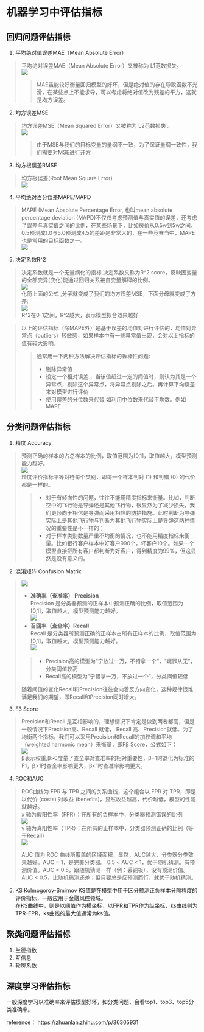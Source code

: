 # 机器学习中评估指标

## 回归问题评估指标
1. 平均绝对值误差MAE（Mean Absolute Error）  
> 平均绝对误差MAE（Mean Absolute Error）又被称为 L1范数损失。  
> ![](https://i.imgur.com/STI1GGN.png)  
>   > MAE虽能较好衡量回归模型的好坏，但是绝对值的存在导致函数不光滑，在某些点上不能求导，可以考虑将绝对值改为残差的平方，这就是均方误差。  

2. 均方误差MSE  
> 均方误差MSE（Mean Squared Error）又被称为 L2范数损失 。  
> ![](https://i.imgur.com/hBfFaCf.png)  
>   > 由于MSE与我们的目标变量的量纲不一致，为了保证量纲一致性，我们需要对MSE进行开方  

3. 均方根误差RMSE  
> 均方根误差(Root Mean Square Error)  
> ![](https://i.imgur.com/0BeP9yT.png)  

4. 平均绝对百分误差MAPE/MAPD  
> MAPE (Mean Absolute Percentage Error, 也叫mean absolute percentage deviation (MAPD)不仅仅考虑预测值与真实值的误差，还考虑了误差与真实值之间的比例，在某些场景下，比如房价从0.5w到5w之间，0.5预测成1.0与5.0预测成4.5的差距是非常大的，在一些竞赛当中，MAPE也是常用的目标函数之一。  
> ![](https://i.imgur.com/UnkckGP.png)  

5. 决定系数R^2
> 决定系数就是一个无量纲化的指标,决定系数又称为R^2 score，反映因变量的全部变异(变化)能通过回归关系被自变量解释的比例。  
> ![](https://i.imgur.com/Xu1ElXw.png)  
> 化简上面的公式 ,分子就变成了我们的均方误差MSE，下面分母就变成了方差:  
> ![](https://i.imgur.com/AMVc6uv.png)  
> R^2在0-1之间，R^2越大，表示模型拟合效果越好  

>以上的评估指标（除MAPE外）是基于误差的均值对进行评估的，均值对异常点（outliers）较敏感，如果样本中有一些异常值出现，会对以上指标的值有较大影响。  
>  > 通常用一下两种方法解决评估指标的鲁棒性问题:  
>  > * 剔除异常值  
>  > * 设定一个相对误差 ，当该值超过一定的阈值时，则认为其是一个异常点，剔除这个异常点，将异常点剔除之后。再计算平均误差来对模型进行评价  
>  > * 使用误差的分位数来代替,如利用中位数来代替平均数。例如 MAPE  

## 分类问题评估指标
1. 精度 Accuracy  
> 预测正确的样本的占总样本的比例，取值范围为[0,1]，取值越大，模型预测能力越好。  
> ![](https://i.imgur.com/fuqIhKB.png)  
> 精度评价指标平等对待每个类别，即每一个样本判对 (1) 和判错 (0) 的代价都是一样的。  
>   > * 对于有倾向性的问题，往往不能用精度指标来衡量。比如，判断空中的飞行物是导弹还是其他飞行物，很显然为了减少损失，我们更倾向于相信是导弹而采用相应的防护措施。此时判断为导弹实际上是其他飞行物与判断为其他飞行物实际上是导弹这两种情况的重要性是不一样的；  
>   > * 对于样本类别数量严重不均衡的情况，也不能用精度指标来衡量。比如银行客户样本中好客户990个，坏客户10个。如果一个模型直接把所有客户都判断为好客户，得到精度为99%，但这显然是没有意义的。  

2. 混淆矩阵 Confusion Matrix  
> ![](https://i.imgur.com/u7eVf5D.png)  
> * **准确率（查准率） Precision**  
> Precision 是分类器预测的正样本中预测正确的比例，取值范围为[0,1]，取值越大，模型预测能力越好。  
> ![](https://i.imgur.com/ogdfGni.png)  
> * **召回率（查全率）Recall**  
> Recall 是分类器所预测正确的正样本占所有正样本的比例，取值范围为[0,1]，取值越大，模型预测能力越好。  
> ![](https://i.imgur.com/IWXOv4z.png)  
> > * Precision高的模型为“宁放过一万，不错拿一个”，“疑罪从无”，分类阈值较高
> > * Recall高的模型为“宁错拿一万，不放过一个”，分类阈值较低
> 
> 随着阈值的变化Recall和Precision往往会向着反方向变化，这种规律很难满足我们的期望，即Recall和Precision同时增大。  

3. Fβ Score  
> Precision和Recall 是互相影响的，理想情况下肯定是做到两者都高，但是一般情况下Precision高、Recall 就低， Recall 高、Precision就低。为了均衡两个指标，我们可以采用Precision和Recall的加权调和平均（weighted harmonic mean）来衡量，即Fβ Score，公式如下：  
> ![](https://i.imgur.com/izgJ6wk.png)  
> β表示权重,β>0度量了查全率对查准率的相对重要性，β=1时退化为标准的F1，β>1时查全率影响更大，β<1时查准率影响更大。  

4. ROC和AUC  
> ROC曲线为 FPR 与 TPR 之间的关系曲线，这个组合以 FPR 对 TPR，即是以代价 (costs) 对收益 (benefits)，显然收益越高，代价越低，模型的性能就越好。  
> x 轴为假阳性率（FPR）：在所有的负样本中，分类器预测错误的比例  
> ![](https://i.imgur.com/FK0h8C4.png)  
> y 轴为真阳性率（TPR）：在所有的正样本中，分类器预测正确的比例（等于Recall）  
> ![](https://i.imgur.com/2DvS36C.png)  
>
> AUC 值为 ROC 曲线所覆盖的区域面积，显然，AUC越大，分类器分类效果越好。AUC = 1，是完美分类器。
0.5 < AUC < 1，优于随机猜测。有预测价值。AUC = 0.5，跟随机猜测一样（例：丢铜板），没有预测价值。AUC < 0.5，比随机猜测还差；但只要总是反预测而行，就优于随机猜测。  

5. KS Kolmogorov-Smirnov
KS值是在模型中用于区分预测正负样本分隔程度的评价指标，一般应用于金融风控领域。  
在KS曲线中，则是以阈值作为横坐标，以FPR和TPR作为纵坐标，ks曲线则为TPR-FPR，ks曲线的最大值通常为ks值。  

## 聚类问题评估指标
1. 兰德指数  
2. 互信息  
3. 轮廓系数  

## 深度学习评估指标
一般深度学习以准确率来评估模型好坏，如分类问题，会看top1、top3、top5分类准确率。

reference：
https://zhuanlan.zhihu.com/p/36305931









  
